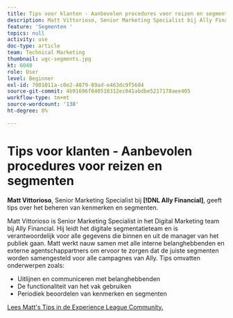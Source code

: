 ```yaml
---
title: Tips voor klanten - Aanbevolen procedures voor reizen en segmenten
description: Matt Vittorioso, Senior Marketing Specialist bij Ally Financial, geeft tips over het beheren van kenmerken en segmenten.
feature: 'Segmenten '
topics: null
activity: use
doc-type: article
team: Technical Marketing
thumbnail: ugc-segments.jpg
kt: 6048
role: User
level: Beginner
exl-id: 7001011a-c0e2-4879-89ad-e463dc9f5604
source-git-commit: 4b91696f840518312ec041abdbe5217178aee405
workflow-type: tm+mt
source-wordcount: '138'
ht-degree: 0%

---
```


# Tips voor klanten - Aanbevolen procedures voor reizen en segmenten

**Matt Vittorioso**, Senior Marketing Specialist bij  **[!DNL Ally Financial]**, geeft tips over het beheren van kenmerken en segmenten.

Matt Vittorioso is Senior Marketing Specialist in het Digital Marketing team bij Ally Financial. Hij leidt het digitale segmentatieteam en is verantwoordelijk voor alle gegevens die binnen en uit de manager van het publiek gaan. Matt werkt nauw samen met alle interne belanghebbenden en externe agentschappartners om ervoor te zorgen dat de juiste segmenten worden samengesteld voor alle campagnes van Ally. Tips omvatten onderwerpen zoals:

* Uitlijnen en communiceren met belanghebbenden
* De functionaliteit van het vak gebruiken
* Periodiek beoordelen van kenmerken en segmenten

[Lees Matt&#39;s Tips in de Experience League Community.](https://experienceleaguecommunities.adobe.com/t5/adobe-audience-manager-blogs/traits-and-segments-best-practices/ba-p/367729)
